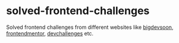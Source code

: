 # solved-frontend-challenges
Solved frontend challenges from different websites like <a href="https://app.bigdevsoon.me/challenges">bigdevsoon</a>, <a href="https://www.frontendmentor.io/challenges">frontendmentor</a>, <a href="https://devchallenges.io/challenges-dashboard">devchallenges</a> etc.
